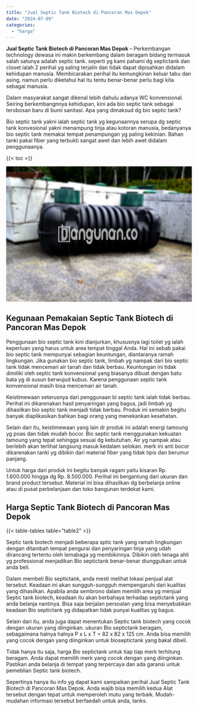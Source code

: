 ```yaml
---
title: "Jual Septic Tank Biotech di Pancoran Mas Depok"
date: "2024-07-09"
categories: 
  - "harga"
---
```


**Jual Septic Tank Biotech di Pancoran Mas Depok** – Perkembangan technology dewasa ini makin berkembang dalam beragam bidang termasuk salah satunya adalah septic tank. seperti yg kami pahami dg septictank dan closet ialah 2 perihal yg saling terjalin dan tidak dapat dipisahkan didalam kehidupan manusia. Membicarakan perihal itu kemungkinan keluar tabu dan asing, namun perlu diketahui hal itu tentu benar-benar perlu bagi kita sebagai manusia.

Dalam masyarakat sangat dikenal lebih dahulu adanya WC konvensional. Seiring berkembangnnya kehidupan, kini ada bio septic tank sebagai terobosan baru di bumi sanitasi. Apa yang dimaksud dg bio septic tank?

Bio septic tank yakni ialah septic tank yg kegunaannya serupa dg septic tank konvesional yakni menampung tinja atau kotoran manusia, bedanyanya bio septic tank memakai tempat penampungan yg paling kekinian. Bahan tanki pakai fiber yang terbukti sangat awet dan lebih awet didalam penggunaanya.

{{< toc >}}

![Jual Septic Tank Biotech di Pancoran Mas Depok](/images/jual-bio-septictank-27.png)

## Kegunaan Pemakaian Septic Tank Biotech di Pancoran Mas Depok

Penggunaan bio septic tank kini dianjurkan, khususnya lagi toilet yg ialah keperluan yang harus untuk area tempat tinggal Anda. Hal ini sebab pakai bio septic tank mempunyai sebagian keuntungan, diantaranya ramah lingkungan. Jika gunakan bio septic tank, limbah yg nampak dari bio septic tank tidak mencemari air tanah dan tidak berbau. Keuntungan ini tidak dimiliki oleh septic tank konvensional yang biasanya dibuat dengan batu bata yg di susun berwujud kubus. Karena penggunaan septic tank konvensional masih bisa mencemari air tanah.

Keistimewaan seterusnya dari penggunaan bi septic tank ialah tidak berbau. Perihal ini dikarenakan hasil penyaringan yang bagus, jadi limbah yg dihasilkan bio septic tank menjadi tidak berbau. Produk ini semakin begitu banyak diaplikasikan bahkan bagi orang yang menekankan kesehatan.

Selain dari itu, keistimewaan yang lain dr produk ini adalah energi tamoung yg poas dan tidak mudah bocor. Bio septic tank menggunakan kekuatan tamoung yang tepat sehingga sesuai dg kebutuhan. Air yg nampak atau berlebih akan terlihat langsung masuk kedalam selokan. merk ini anti bocor dikarenakan tanki yg dibikin dari material fiber yang tidak tipis dan berumur panjang.

Untuk harga dari produk ini begitu banyak ragam yaitu kisaran Rp. 1.600.000 hingga dg Rp. 8.500.000. Perihal ini bergantung dari ukuran dan brand product tersebut. Material ini bisa dihasilkan dg berbelanja online atau di pusat perbelanjaan dan toko bangunan terdekat kami.

## Harga Septic Tank Biotech di Pancoran Mas Depok

{{< table-tables table="table2" >}}

Septic tank biotech menjadi beberapa sptic tank yang ramah lingkungan dengan ditambah tempat pengurai dan penyaringan tinja yang udah dirancang tertentu oleh lemabaga yg membikinnya. Dibikin oleh tenaga ahli yg professional menjadikan Bio septictank benar-benar diunggulkan untuk anda beli.

Dalam membeli Bio septictank, anda mesti melihat lokasi penjual alat tersebut. Keadaan ini akan sungguh-sungguh mempengaruhi dari kualitas yang dihasilkan. Apabila anda sembrono dalam memilih area yg menjual Septic tank biotech, keadaan itu akan berbahaya terhadap septictank yang anda belanja nantinya. Bisa saja berjalan persoalan yang bisa menyebabkan keadaan Bio septictank yg didapatkan tidak punyai kualitas yg bagus.

Selain dari itu, anda juga dapat menentukan Septic tank biotech yang cocok dengan ukuran yang diinginkan. ukuran Bio septictank beragam, sebagaimana halnya halnya P x L x T = 82 x 82 x 125 cm. Anda bisa memilih yang cocok dengan yang diinginkan untuk bioseptictank yang bakal dibeli.

Tidak hanya itu saja, harga Bio septictank untuk tiap tiap merk terhitung beragam. Anda dapat memilih merk yang cocok dengan yang diinginkan. Pastikan anda belanja di tempat yang terpercaya dan ada garansi untuk pemeblian Septic tank biotech.

Sepertinya hanya itu info yg dapat kami sampaikan perihal Jual Septic Tank Biotech di Pancoran Mas Depok. Anda wajib bisa memilih kedua Alat tersebut dengan tepat untuk memperoleh mutu yang terbaik. Mudah-mudahan informasi tersebut berfaedah untuk anda, tanks.
